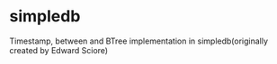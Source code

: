 # simpledb
Timestamp, between and BTree implementation in simpledb(originally created by Edward Sciore)
